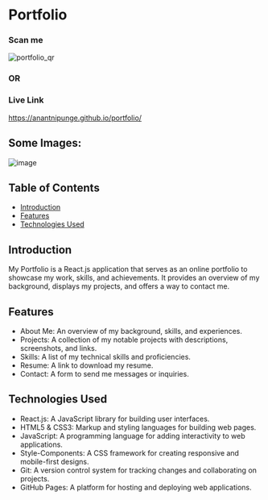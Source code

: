# Portfolio

### Scan me

![portfolio_qr](https://github.com/anantnipunge/portfolio/assets/82041920/58ce78d2-9434-4536-bd46-46755892acd6)

### OR

### Live Link 
https://anantnipunge.github.io/portfolio/

## Some Images:
![image](https://github.com/anantnipunge/portfolio/assets/82041920/4e7567a9-7faa-4e65-88df-fffe43a210b2)

## Table of Contents
- [Introduction](#introduction)
- [Features](#features)
- [Technologies Used](#technologies-used)

## Introduction
My Portfolio is a React.js application that serves as an online portfolio to showcase my work, skills, and achievements. It provides an overview of my background, displays my projects, and offers a way to contact me.

## Features
- About Me: An overview of my background, skills, and experiences.
- Projects: A collection of my notable projects with descriptions, screenshots, and links.
- Skills: A list of my technical skills and proficiencies.
- Resume: A link to download my resume. 
- Contact: A form to send me messages or inquiries.

## Technologies Used
- React.js: A JavaScript library for building user interfaces.
- HTML5 & CSS3: Markup and styling languages for building web pages.
- JavaScript: A programming language for adding interactivity to web applications.
- Style-Components: A CSS framework for creating responsive and mobile-first designs.
- Git: A version control system for tracking changes and collaborating on projects.
- GitHub Pages: A platform for hosting and deploying web applications.

